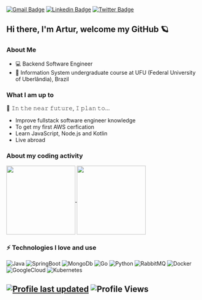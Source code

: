 
[![Gmail Badge](https://img.shields.io/badge/-arturcampos13@gmail.com-c14438?style=flat&logo=Gmail&logoColor=white)](mailto:arturcampos13@gmail.com "Connect via Email")
[![Linkedin Badge](https://img.shields.io/badge/-arturcamposrodrigues-0072b1?style=flat&logo=Linkedin&logoColor=white)](https://www.linkedin.com/in/arturcamposrodrigues/?locale=en_US/ "Connect on LinkedIn")
[![Twitter Badge](https://img.shields.io/badge/-@_artur_campos-00acee?style=flat&logo=Twitter&logoColor=white)](https://twitter.com/intent/follow?screen_name=_artur_campos "Follow on Twitter")

## Hi there, I'm Artur, welcome my GitHub 🪐

### About Me
- 💻 Backend Software Engineer
- 📖 Information System undergraduate course at UFU (Federal University of Uberlândia), Brazil

### What I am up to
🔦 𝙸𝚗 𝚝𝚑𝚎 𝚗𝚎𝚊𝚛 𝚏𝚞𝚝𝚞𝚛𝚎, 𝙸 𝚙𝚕𝚊𝚗 𝚝𝚘...
- Improve fullstack software engineer knowledge
- To get my first AWS cerfication
- Learn JavaScript, Node.js and Kotlin
- Live abroad

### About my coding activity
<div >
<a href="https://github.com/arturcampos">
  <img height="180em" align="center" src="https://github-readme-stats.vercel.app/api?username=arturcampos&show_icons=true&theme=dark&include_all_commits=true&count_private=true" />
</a>
<a href="https://github.com/arturcampos">
  <img height="180em" align="center" src="https://github-readme-stats.vercel.app/api/top-langs/?username=arturcampos&layout=compact&langs_count=7&theme=dark" />
</a>
</div>


	
### ⚡ Technologies I love and use
  
![Java](https://img.shields.io/badge/Java-darkred?style=flat-square&logo=java)
![SpringBoot](https://img.shields.io/badge/SpringBoot-darkred?style=flat-square&logo=springboot)
![MongoDb](https://img.shields.io/badge/MongoDB-darkred?style=flat-square&logo=mongodb)
![Go](https://img.shields.io/badge/Go-darkblue?style=flat-square&logo=go)
![Python](https://img.shields.io/badge/Python-darkblue?style=flat-square&logo=python)
![RabbitMQ](https://img.shields.io/badge/RabbitMQ-gray?style=flat-square&logo=rabbitmq)
![Docker](https://img.shields.io/badge/Docker-gray?style=flat-square&logo=docker)
![GoogleCloud](https://img.shields.io/badge/GoogleCloud-gray?style=flat-square&logo=googleCloud)
![Kubernetes](https://img.shields.io/badge/Kubernetes-gray?style=flat-square&logo=kubernetes)



[![Profile last updated](https://img.shields.io/github/last-commit/arturcampos/arturcampos/main?label=Last%20updated&style=flat)](https://github.com/arturcampos/arturcampos/commits)
  ![Profile Views](https://komarev.com/ghpvc/?username=arturcampos&color=blue)
  ----

<!--START_SECTION:activity-->
<!--
**arturcampos/arturcampos** is a ✨ _special_ ✨ repository because its `README.md` (this file) appears on your GitHub profile.

Here are some ideas to get you started:

- 🔭 I’m currently working on ...
- 🌱 I’m currently learning ...
- 👯 I’m looking to collaborate on ...
- 🤔 I’m looking for help with ...
- 💬 Ask me about ...
- 📫 How to reach me: ...
- 😄 Pronouns: ...
- ⚡ Fun fact: ...
-->


